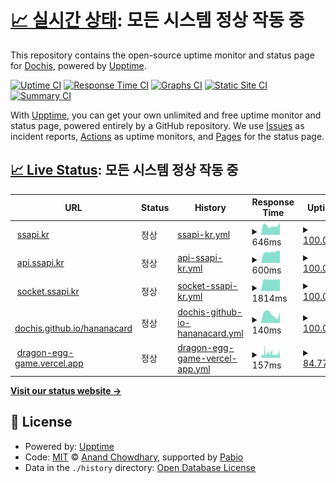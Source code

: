 # [📈 실시간 상태](https://DOCHIS.github.io/status): <!--live status--> **모든 시스템 정상 작동 중**

This repository contains the open-source uptime monitor and status page for [Dochis](http://dochis.net), powered by [Upptime](https://github.com/upptime/upptime).

[![Uptime CI](https://github.com/DOCHIS/status/workflows/Uptime%20CI/badge.svg)](https://github.com/DOCHIS/status/actions?query=workflow%3A%22Uptime+CI%22)
[![Response Time CI](https://github.com/DOCHIS/status/workflows/Response%20Time%20CI/badge.svg)](https://github.com/DOCHIS/status/actions?query=workflow%3A%22Response+Time+CI%22)
[![Graphs CI](https://github.com/DOCHIS/status/workflows/Graphs%20CI/badge.svg)](https://github.com/DOCHIS/status/actions?query=workflow%3A%22Graphs+CI%22)
[![Static Site CI](https://github.com/DOCHIS/status/workflows/Static%20Site%20CI/badge.svg)](https://github.com/DOCHIS/status/actions?query=workflow%3A%22Static+Site+CI%22)
[![Summary CI](https://github.com/DOCHIS/status/workflows/Summary%20CI/badge.svg)](https://github.com/DOCHIS/status/actions?query=workflow%3A%22Summary+CI%22)

With [Upptime](https://upptime.js.org), you can get your own unlimited and free uptime monitor and status page, powered entirely by a GitHub repository. We use [Issues](https://github.com/DOCHIS/status/issues) as incident reports, [Actions](https://github.com/DOCHIS/status/actions) as uptime monitors, and [Pages](https://DOCHIS.github.io/status) for the status page.

## [📈 Live Status](https://demo.upptime.js.org): <!--live status--> **모든 시스템 정상 작동 중**

<!--start: status pages-->
<!-- This summary is generated by Upptime (https://github.com/upptime/upptime) -->
<!-- Do not edit this manually, your changes will be overwritten -->
<!-- prettier-ignore -->
| URL | Status | History | Response Time | Uptime |
| --- | ------ | ------- | ------------- | ------ |
| <img alt="" src="https://icons.duckduckgo.com/ip3/ssapi.kr.ico" height="13"> [ssapi.kr](https://ssapi.kr/) | 정상 | [ssapi-kr.yml](https://github.com/DOCHIS/status/commits/HEAD/history/ssapi-kr.yml) | <details><summary><img alt="Response time graph" src="./graphs/ssapi-kr/response-time-week.png" height="20"> 646ms</summary><br><a href="https://DOCHIS.github.io/status/history/ssapi-kr"><img alt="Response time 835" src="https://img.shields.io/endpoint?url=https%3A%2F%2Fraw.githubusercontent.com%2FDOCHIS%2Fstatus%2FHEAD%2Fapi%2Fssapi-kr%2Fresponse-time.json"></a><br><a href="https://DOCHIS.github.io/status/history/ssapi-kr"><img alt="24-hour response time 834" src="https://img.shields.io/endpoint?url=https%3A%2F%2Fraw.githubusercontent.com%2FDOCHIS%2Fstatus%2FHEAD%2Fapi%2Fssapi-kr%2Fresponse-time-day.json"></a><br><a href="https://DOCHIS.github.io/status/history/ssapi-kr"><img alt="7-day response time 646" src="https://img.shields.io/endpoint?url=https%3A%2F%2Fraw.githubusercontent.com%2FDOCHIS%2Fstatus%2FHEAD%2Fapi%2Fssapi-kr%2Fresponse-time-week.json"></a><br><a href="https://DOCHIS.github.io/status/history/ssapi-kr"><img alt="30-day response time 688" src="https://img.shields.io/endpoint?url=https%3A%2F%2Fraw.githubusercontent.com%2FDOCHIS%2Fstatus%2FHEAD%2Fapi%2Fssapi-kr%2Fresponse-time-month.json"></a><br><a href="https://DOCHIS.github.io/status/history/ssapi-kr"><img alt="1-year response time 835" src="https://img.shields.io/endpoint?url=https%3A%2F%2Fraw.githubusercontent.com%2FDOCHIS%2Fstatus%2FHEAD%2Fapi%2Fssapi-kr%2Fresponse-time-year.json"></a></details> | <details><summary><a href="https://DOCHIS.github.io/status/history/ssapi-kr">100.00%</a></summary><a href="https://DOCHIS.github.io/status/history/ssapi-kr"><img alt="All-time uptime 99.88%" src="https://img.shields.io/endpoint?url=https%3A%2F%2Fraw.githubusercontent.com%2FDOCHIS%2Fstatus%2FHEAD%2Fapi%2Fssapi-kr%2Fuptime.json"></a><br><a href="https://DOCHIS.github.io/status/history/ssapi-kr"><img alt="24-hour uptime 100.00%" src="https://img.shields.io/endpoint?url=https%3A%2F%2Fraw.githubusercontent.com%2FDOCHIS%2Fstatus%2FHEAD%2Fapi%2Fssapi-kr%2Fuptime-day.json"></a><br><a href="https://DOCHIS.github.io/status/history/ssapi-kr"><img alt="7-day uptime 100.00%" src="https://img.shields.io/endpoint?url=https%3A%2F%2Fraw.githubusercontent.com%2FDOCHIS%2Fstatus%2FHEAD%2Fapi%2Fssapi-kr%2Fuptime-week.json"></a><br><a href="https://DOCHIS.github.io/status/history/ssapi-kr"><img alt="30-day uptime 100.00%" src="https://img.shields.io/endpoint?url=https%3A%2F%2Fraw.githubusercontent.com%2FDOCHIS%2Fstatus%2FHEAD%2Fapi%2Fssapi-kr%2Fuptime-month.json"></a><br><a href="https://DOCHIS.github.io/status/history/ssapi-kr"><img alt="1-year uptime 99.88%" src="https://img.shields.io/endpoint?url=https%3A%2F%2Fraw.githubusercontent.com%2FDOCHIS%2Fstatus%2FHEAD%2Fapi%2Fssapi-kr%2Fuptime-year.json"></a></details>
| <img alt="" src="https://icons.duckduckgo.com/ip3/api.ssapi.kr.ico" height="13"> [api.ssapi.kr](http://api.ssapi.kr/status/database) | 정상 | [api-ssapi-kr.yml](https://github.com/DOCHIS/status/commits/HEAD/history/api-ssapi-kr.yml) | <details><summary><img alt="Response time graph" src="./graphs/api-ssapi-kr/response-time-week.png" height="20"> 600ms</summary><br><a href="https://DOCHIS.github.io/status/history/api-ssapi-kr"><img alt="Response time 797" src="https://img.shields.io/endpoint?url=https%3A%2F%2Fraw.githubusercontent.com%2FDOCHIS%2Fstatus%2FHEAD%2Fapi%2Fapi-ssapi-kr%2Fresponse-time.json"></a><br><a href="https://DOCHIS.github.io/status/history/api-ssapi-kr"><img alt="24-hour response time 651" src="https://img.shields.io/endpoint?url=https%3A%2F%2Fraw.githubusercontent.com%2FDOCHIS%2Fstatus%2FHEAD%2Fapi%2Fapi-ssapi-kr%2Fresponse-time-day.json"></a><br><a href="https://DOCHIS.github.io/status/history/api-ssapi-kr"><img alt="7-day response time 600" src="https://img.shields.io/endpoint?url=https%3A%2F%2Fraw.githubusercontent.com%2FDOCHIS%2Fstatus%2FHEAD%2Fapi%2Fapi-ssapi-kr%2Fresponse-time-week.json"></a><br><a href="https://DOCHIS.github.io/status/history/api-ssapi-kr"><img alt="30-day response time 687" src="https://img.shields.io/endpoint?url=https%3A%2F%2Fraw.githubusercontent.com%2FDOCHIS%2Fstatus%2FHEAD%2Fapi%2Fapi-ssapi-kr%2Fresponse-time-month.json"></a><br><a href="https://DOCHIS.github.io/status/history/api-ssapi-kr"><img alt="1-year response time 797" src="https://img.shields.io/endpoint?url=https%3A%2F%2Fraw.githubusercontent.com%2FDOCHIS%2Fstatus%2FHEAD%2Fapi%2Fapi-ssapi-kr%2Fresponse-time-year.json"></a></details> | <details><summary><a href="https://DOCHIS.github.io/status/history/api-ssapi-kr">100.00%</a></summary><a href="https://DOCHIS.github.io/status/history/api-ssapi-kr"><img alt="All-time uptime 99.93%" src="https://img.shields.io/endpoint?url=https%3A%2F%2Fraw.githubusercontent.com%2FDOCHIS%2Fstatus%2FHEAD%2Fapi%2Fapi-ssapi-kr%2Fuptime.json"></a><br><a href="https://DOCHIS.github.io/status/history/api-ssapi-kr"><img alt="24-hour uptime 100.00%" src="https://img.shields.io/endpoint?url=https%3A%2F%2Fraw.githubusercontent.com%2FDOCHIS%2Fstatus%2FHEAD%2Fapi%2Fapi-ssapi-kr%2Fuptime-day.json"></a><br><a href="https://DOCHIS.github.io/status/history/api-ssapi-kr"><img alt="7-day uptime 100.00%" src="https://img.shields.io/endpoint?url=https%3A%2F%2Fraw.githubusercontent.com%2FDOCHIS%2Fstatus%2FHEAD%2Fapi%2Fapi-ssapi-kr%2Fuptime-week.json"></a><br><a href="https://DOCHIS.github.io/status/history/api-ssapi-kr"><img alt="30-day uptime 100.00%" src="https://img.shields.io/endpoint?url=https%3A%2F%2Fraw.githubusercontent.com%2FDOCHIS%2Fstatus%2FHEAD%2Fapi%2Fapi-ssapi-kr%2Fuptime-month.json"></a><br><a href="https://DOCHIS.github.io/status/history/api-ssapi-kr"><img alt="1-year uptime 99.93%" src="https://img.shields.io/endpoint?url=https%3A%2F%2Fraw.githubusercontent.com%2FDOCHIS%2Fstatus%2FHEAD%2Fapi%2Fapi-ssapi-kr%2Fuptime-year.json"></a></details>
| <img alt="" src="https://icons.duckduckgo.com/ip3/api.ssapi.kr.ico" height="13"> [socket.ssapi.kr](http://api.ssapi.kr/status/socket) | 정상 | [socket-ssapi-kr.yml](https://github.com/DOCHIS/status/commits/HEAD/history/socket-ssapi-kr.yml) | <details><summary><img alt="Response time graph" src="./graphs/socket-ssapi-kr/response-time-week.png" height="20"> 1814ms</summary><br><a href="https://DOCHIS.github.io/status/history/socket-ssapi-kr"><img alt="Response time 1272" src="https://img.shields.io/endpoint?url=https%3A%2F%2Fraw.githubusercontent.com%2FDOCHIS%2Fstatus%2FHEAD%2Fapi%2Fsocket-ssapi-kr%2Fresponse-time.json"></a><br><a href="https://DOCHIS.github.io/status/history/socket-ssapi-kr"><img alt="24-hour response time 1826" src="https://img.shields.io/endpoint?url=https%3A%2F%2Fraw.githubusercontent.com%2FDOCHIS%2Fstatus%2FHEAD%2Fapi%2Fsocket-ssapi-kr%2Fresponse-time-day.json"></a><br><a href="https://DOCHIS.github.io/status/history/socket-ssapi-kr"><img alt="7-day response time 1814" src="https://img.shields.io/endpoint?url=https%3A%2F%2Fraw.githubusercontent.com%2FDOCHIS%2Fstatus%2FHEAD%2Fapi%2Fsocket-ssapi-kr%2Fresponse-time-week.json"></a><br><a href="https://DOCHIS.github.io/status/history/socket-ssapi-kr"><img alt="30-day response time 2071" src="https://img.shields.io/endpoint?url=https%3A%2F%2Fraw.githubusercontent.com%2FDOCHIS%2Fstatus%2FHEAD%2Fapi%2Fsocket-ssapi-kr%2Fresponse-time-month.json"></a><br><a href="https://DOCHIS.github.io/status/history/socket-ssapi-kr"><img alt="1-year response time 1272" src="https://img.shields.io/endpoint?url=https%3A%2F%2Fraw.githubusercontent.com%2FDOCHIS%2Fstatus%2FHEAD%2Fapi%2Fsocket-ssapi-kr%2Fresponse-time-year.json"></a></details> | <details><summary><a href="https://DOCHIS.github.io/status/history/socket-ssapi-kr">100.00%</a></summary><a href="https://DOCHIS.github.io/status/history/socket-ssapi-kr"><img alt="All-time uptime 99.92%" src="https://img.shields.io/endpoint?url=https%3A%2F%2Fraw.githubusercontent.com%2FDOCHIS%2Fstatus%2FHEAD%2Fapi%2Fsocket-ssapi-kr%2Fuptime.json"></a><br><a href="https://DOCHIS.github.io/status/history/socket-ssapi-kr"><img alt="24-hour uptime 100.00%" src="https://img.shields.io/endpoint?url=https%3A%2F%2Fraw.githubusercontent.com%2FDOCHIS%2Fstatus%2FHEAD%2Fapi%2Fsocket-ssapi-kr%2Fuptime-day.json"></a><br><a href="https://DOCHIS.github.io/status/history/socket-ssapi-kr"><img alt="7-day uptime 100.00%" src="https://img.shields.io/endpoint?url=https%3A%2F%2Fraw.githubusercontent.com%2FDOCHIS%2Fstatus%2FHEAD%2Fapi%2Fsocket-ssapi-kr%2Fuptime-week.json"></a><br><a href="https://DOCHIS.github.io/status/history/socket-ssapi-kr"><img alt="30-day uptime 99.83%" src="https://img.shields.io/endpoint?url=https%3A%2F%2Fraw.githubusercontent.com%2FDOCHIS%2Fstatus%2FHEAD%2Fapi%2Fsocket-ssapi-kr%2Fuptime-month.json"></a><br><a href="https://DOCHIS.github.io/status/history/socket-ssapi-kr"><img alt="1-year uptime 99.92%" src="https://img.shields.io/endpoint?url=https%3A%2F%2Fraw.githubusercontent.com%2FDOCHIS%2Fstatus%2FHEAD%2Fapi%2Fsocket-ssapi-kr%2Fuptime-year.json"></a></details>
| <img alt="" src="https://icons.duckduckgo.com/ip3/dochis.github.io.ico" height="13"> [dochis.github.io/hananacard](https://dochis.github.io/hananacard) | 정상 | [dochis-github-io-hananacard.yml](https://github.com/DOCHIS/status/commits/HEAD/history/dochis-github-io-hananacard.yml) | <details><summary><img alt="Response time graph" src="./graphs/dochis-github-io-hananacard/response-time-week.png" height="20"> 140ms</summary><br><a href="https://DOCHIS.github.io/status/history/dochis-github-io-hananacard"><img alt="Response time 136" src="https://img.shields.io/endpoint?url=https%3A%2F%2Fraw.githubusercontent.com%2FDOCHIS%2Fstatus%2FHEAD%2Fapi%2Fdochis-github-io-hananacard%2Fresponse-time.json"></a><br><a href="https://DOCHIS.github.io/status/history/dochis-github-io-hananacard"><img alt="24-hour response time 163" src="https://img.shields.io/endpoint?url=https%3A%2F%2Fraw.githubusercontent.com%2FDOCHIS%2Fstatus%2FHEAD%2Fapi%2Fdochis-github-io-hananacard%2Fresponse-time-day.json"></a><br><a href="https://DOCHIS.github.io/status/history/dochis-github-io-hananacard"><img alt="7-day response time 140" src="https://img.shields.io/endpoint?url=https%3A%2F%2Fraw.githubusercontent.com%2FDOCHIS%2Fstatus%2FHEAD%2Fapi%2Fdochis-github-io-hananacard%2Fresponse-time-week.json"></a><br><a href="https://DOCHIS.github.io/status/history/dochis-github-io-hananacard"><img alt="30-day response time 145" src="https://img.shields.io/endpoint?url=https%3A%2F%2Fraw.githubusercontent.com%2FDOCHIS%2Fstatus%2FHEAD%2Fapi%2Fdochis-github-io-hananacard%2Fresponse-time-month.json"></a><br><a href="https://DOCHIS.github.io/status/history/dochis-github-io-hananacard"><img alt="1-year response time 136" src="https://img.shields.io/endpoint?url=https%3A%2F%2Fraw.githubusercontent.com%2FDOCHIS%2Fstatus%2FHEAD%2Fapi%2Fdochis-github-io-hananacard%2Fresponse-time-year.json"></a></details> | <details><summary><a href="https://DOCHIS.github.io/status/history/dochis-github-io-hananacard">100.00%</a></summary><a href="https://DOCHIS.github.io/status/history/dochis-github-io-hananacard"><img alt="All-time uptime 100.00%" src="https://img.shields.io/endpoint?url=https%3A%2F%2Fraw.githubusercontent.com%2FDOCHIS%2Fstatus%2FHEAD%2Fapi%2Fdochis-github-io-hananacard%2Fuptime.json"></a><br><a href="https://DOCHIS.github.io/status/history/dochis-github-io-hananacard"><img alt="24-hour uptime 100.00%" src="https://img.shields.io/endpoint?url=https%3A%2F%2Fraw.githubusercontent.com%2FDOCHIS%2Fstatus%2FHEAD%2Fapi%2Fdochis-github-io-hananacard%2Fuptime-day.json"></a><br><a href="https://DOCHIS.github.io/status/history/dochis-github-io-hananacard"><img alt="7-day uptime 100.00%" src="https://img.shields.io/endpoint?url=https%3A%2F%2Fraw.githubusercontent.com%2FDOCHIS%2Fstatus%2FHEAD%2Fapi%2Fdochis-github-io-hananacard%2Fuptime-week.json"></a><br><a href="https://DOCHIS.github.io/status/history/dochis-github-io-hananacard"><img alt="30-day uptime 100.00%" src="https://img.shields.io/endpoint?url=https%3A%2F%2Fraw.githubusercontent.com%2FDOCHIS%2Fstatus%2FHEAD%2Fapi%2Fdochis-github-io-hananacard%2Fuptime-month.json"></a><br><a href="https://DOCHIS.github.io/status/history/dochis-github-io-hananacard"><img alt="1-year uptime 100.00%" src="https://img.shields.io/endpoint?url=https%3A%2F%2Fraw.githubusercontent.com%2FDOCHIS%2Fstatus%2FHEAD%2Fapi%2Fdochis-github-io-hananacard%2Fuptime-year.json"></a></details>
| <img alt="" src="https://icons.duckduckgo.com/ip3/dragon-egg-game.vercel.app.ico" height="13"> [dragon-egg-game.vercel.app](https://dragon-egg-game.vercel.app) | 정상 | [dragon-egg-game-vercel-app.yml](https://github.com/DOCHIS/status/commits/HEAD/history/dragon-egg-game-vercel-app.yml) | <details><summary><img alt="Response time graph" src="./graphs/dragon-egg-game-vercel-app/response-time-week.png" height="20"> 157ms</summary><br><a href="https://DOCHIS.github.io/status/history/dragon-egg-game-vercel-app"><img alt="Response time 132" src="https://img.shields.io/endpoint?url=https%3A%2F%2Fraw.githubusercontent.com%2FDOCHIS%2Fstatus%2FHEAD%2Fapi%2Fdragon-egg-game-vercel-app%2Fresponse-time.json"></a><br><a href="https://DOCHIS.github.io/status/history/dragon-egg-game-vercel-app"><img alt="24-hour response time 147" src="https://img.shields.io/endpoint?url=https%3A%2F%2Fraw.githubusercontent.com%2FDOCHIS%2Fstatus%2FHEAD%2Fapi%2Fdragon-egg-game-vercel-app%2Fresponse-time-day.json"></a><br><a href="https://DOCHIS.github.io/status/history/dragon-egg-game-vercel-app"><img alt="7-day response time 157" src="https://img.shields.io/endpoint?url=https%3A%2F%2Fraw.githubusercontent.com%2FDOCHIS%2Fstatus%2FHEAD%2Fapi%2Fdragon-egg-game-vercel-app%2Fresponse-time-week.json"></a><br><a href="https://DOCHIS.github.io/status/history/dragon-egg-game-vercel-app"><img alt="30-day response time 162" src="https://img.shields.io/endpoint?url=https%3A%2F%2Fraw.githubusercontent.com%2FDOCHIS%2Fstatus%2FHEAD%2Fapi%2Fdragon-egg-game-vercel-app%2Fresponse-time-month.json"></a><br><a href="https://DOCHIS.github.io/status/history/dragon-egg-game-vercel-app"><img alt="1-year response time 132" src="https://img.shields.io/endpoint?url=https%3A%2F%2Fraw.githubusercontent.com%2FDOCHIS%2Fstatus%2FHEAD%2Fapi%2Fdragon-egg-game-vercel-app%2Fresponse-time-year.json"></a></details> | <details><summary><a href="https://DOCHIS.github.io/status/history/dragon-egg-game-vercel-app">84.77%</a></summary><a href="https://DOCHIS.github.io/status/history/dragon-egg-game-vercel-app"><img alt="All-time uptime 99.69%" src="https://img.shields.io/endpoint?url=https%3A%2F%2Fraw.githubusercontent.com%2FDOCHIS%2Fstatus%2FHEAD%2Fapi%2Fdragon-egg-game-vercel-app%2Fuptime.json"></a><br><a href="https://DOCHIS.github.io/status/history/dragon-egg-game-vercel-app"><img alt="24-hour uptime 96.66%" src="https://img.shields.io/endpoint?url=https%3A%2F%2Fraw.githubusercontent.com%2FDOCHIS%2Fstatus%2FHEAD%2Fapi%2Fdragon-egg-game-vercel-app%2Fuptime-day.json"></a><br><a href="https://DOCHIS.github.io/status/history/dragon-egg-game-vercel-app"><img alt="7-day uptime 84.77%" src="https://img.shields.io/endpoint?url=https%3A%2F%2Fraw.githubusercontent.com%2FDOCHIS%2Fstatus%2FHEAD%2Fapi%2Fdragon-egg-game-vercel-app%2Fuptime-week.json"></a><br><a href="https://DOCHIS.github.io/status/history/dragon-egg-game-vercel-app"><img alt="30-day uptime 96.42%" src="https://img.shields.io/endpoint?url=https%3A%2F%2Fraw.githubusercontent.com%2FDOCHIS%2Fstatus%2FHEAD%2Fapi%2Fdragon-egg-game-vercel-app%2Fuptime-month.json"></a><br><a href="https://DOCHIS.github.io/status/history/dragon-egg-game-vercel-app"><img alt="1-year uptime 99.69%" src="https://img.shields.io/endpoint?url=https%3A%2F%2Fraw.githubusercontent.com%2FDOCHIS%2Fstatus%2FHEAD%2Fapi%2Fdragon-egg-game-vercel-app%2Fuptime-year.json"></a></details>

<!--end: status pages-->

[**Visit our status website →**](https://DOCHIS.github.io/status)

## 📄 License

- Powered by: [Upptime](https://github.com/upptime/upptime)
- Code: [MIT](./LICENSE) © [Anand Chowdhary](https://anandchowdhary.com), supported by [Pabio](https://pabio.com)
- Data in the `./history` directory: [Open Database License](https://opendatacommons.org/licenses/odbl/1-0/)
